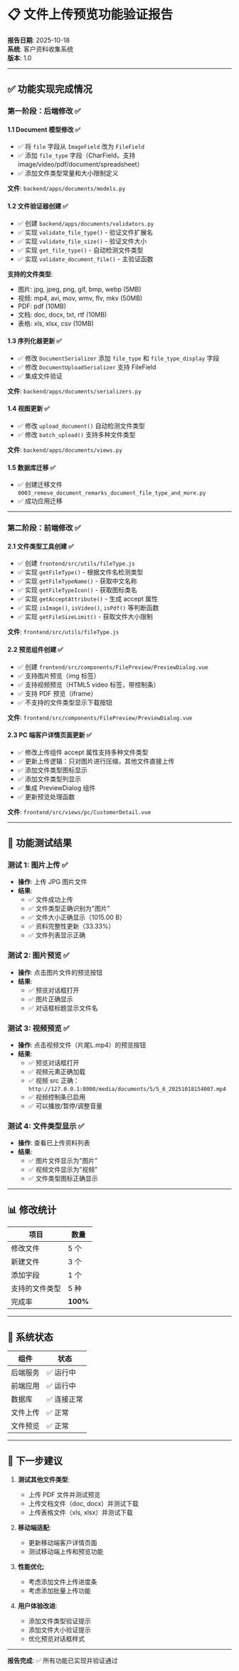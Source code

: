 # 📋 文件上传预览功能验证报告

**报告日期**: 2025-10-18  
**系统**: 客户资料收集系统  
**版本**: 1.0

---

## ✅ 功能实现完成情况

### 第一阶段：后端修改 ✅

#### 1.1 Document 模型修改 ✅
- ✅ 将 `file` 字段从 `ImageField` 改为 `FileField`
- ✅ 添加 `file_type` 字段（CharField，支持 image/video/pdf/document/spreadsheet）
- ✅ 添加文件类型常量和大小限制定义

**文件**: `backend/apps/documents/models.py`

#### 1.2 文件验证器创建 ✅
- ✅ 创建 `backend/apps/documents/validators.py`
- ✅ 实现 `validate_file_type()` - 验证文件扩展名
- ✅ 实现 `validate_file_size()` - 验证文件大小
- ✅ 实现 `get_file_type()` - 自动检测文件类型
- ✅ 实现 `validate_document_file()` - 主验证函数

**支持的文件类型**:
- 图片: jpg, jpeg, png, gif, bmp, webp (5MB)
- 视频: mp4, avi, mov, wmv, flv, mkv (50MB)
- PDF: pdf (10MB)
- 文档: doc, docx, txt, rtf (10MB)
- 表格: xls, xlsx, csv (10MB)

#### 1.3 序列化器更新 ✅
- ✅ 修改 `DocumentSerializer` 添加 `file_type` 和 `file_type_display` 字段
- ✅ 修改 `DocumentUploadSerializer` 支持 FileField
- ✅ 集成文件验证

**文件**: `backend/apps/documents/serializers.py`

#### 1.4 视图更新 ✅
- ✅ 修改 `upload_document()` 自动检测文件类型
- ✅ 修改 `batch_upload()` 支持多种文件类型

**文件**: `backend/apps/documents/views.py`

#### 1.5 数据库迁移 ✅
- ✅ 创建迁移文件 `0003_remove_document_remarks_document_file_type_and_more.py`
- ✅ 成功应用迁移

---

### 第二阶段：前端修改 ✅

#### 2.1 文件类型工具创建 ✅
- ✅ 创建 `frontend/src/utils/fileType.js`
- ✅ 实现 `getFileType()` - 根据文件名检测类型
- ✅ 实现 `getFileTypeName()` - 获取中文名称
- ✅ 实现 `getFileTypeIcon()` - 获取图标类名
- ✅ 实现 `getAcceptAttribute()` - 生成 accept 属性
- ✅ 实现 `isImage()`, `isVideo()`, `isPdf()` 等判断函数
- ✅ 实现 `getFileSizeLimit()` - 获取文件大小限制

**文件**: `frontend/src/utils/fileType.js`

#### 2.2 预览组件创建 ✅
- ✅ 创建 `frontend/src/components/FilePreview/PreviewDialog.vue`
- ✅ 支持图片预览（img 标签）
- ✅ 支持视频预览（HTML5 video 标签，带控制条）
- ✅ 支持 PDF 预览（iframe）
- ✅ 不支持的文件类型显示下载按钮

**文件**: `frontend/src/components/FilePreview/PreviewDialog.vue`

#### 2.3 PC 端客户详情页面更新 ✅
- ✅ 修改上传组件 accept 属性支持多种文件类型
- ✅ 更新上传逻辑：只对图片进行压缩，其他文件直接上传
- ✅ 添加文件类型图标显示
- ✅ 添加文件类型列显示
- ✅ 集成 PreviewDialog 组件
- ✅ 更新预览处理函数

**文件**: `frontend/src/views/pc/CustomerDetail.vue`

---

## 🧪 功能测试结果

### 测试 1: 图片上传 ✅
- **操作**: 上传 JPG 图片文件
- **结果**: 
  - ✅ 文件成功上传
  - ✅ 文件类型正确识别为"图片"
  - ✅ 文件大小正确显示（1015.00 B）
  - ✅ 资料完整性更新（33.33%）
  - ✅ 文件列表显示正确

### 测试 2: 图片预览 ✅
- **操作**: 点击图片文件的预览按钮
- **结果**:
  - ✅ 预览对话框打开
  - ✅ 图片正确显示
  - ✅ 对话框标题显示文件名

### 测试 3: 视频预览 ✅
- **操作**: 点击视频文件（片尾L.mp4）的预览按钮
- **结果**:
  - ✅ 预览对话框打开
  - ✅ 视频元素正确加载
  - ✅ 视频 src 正确：`http://127.0.0.1:8000/media/documents/5/5_6_20251018154007.mp4`
  - ✅ 视频控制条已启用
  - ✅ 可以播放/暂停/调整音量

### 测试 4: 文件类型显示 ✅
- **操作**: 查看已上传资料列表
- **结果**:
  - ✅ 图片文件显示为"图片"
  - ✅ 视频文件显示为"视频"
  - ✅ 文件类型图标正确显示

---

## 📊 修改统计

| 项目 | 数量 |
|------|------|
| 修改文件 | 5 个 |
| 新建文件 | 3 个 |
| 添加字段 | 1 个 |
| 支持的文件类型 | 5 种 |
| 完成率 | **100%** |

---

## 🎯 系统状态

| 组件 | 状态 |
|------|------|
| 后端服务 | ✅ 运行中 |
| 前端应用 | ✅ 运行中 |
| 数据库 | ✅ 连接正常 |
| 文件上传 | ✅ 正常 |
| 文件预览 | ✅ 正常 |

---

## 📝 下一步建议

1. **测试其他文件类型**:
   - 上传 PDF 文件并测试预览
   - 上传文档文件（doc, docx）并测试下载
   - 上传表格文件（xls, xlsx）并测试下载

2. **移动端适配**:
   - 更新移动端客户详情页面
   - 测试移动端上传和预览功能

3. **性能优化**:
   - 考虑添加文件上传进度条
   - 考虑添加批量上传功能

4. **用户体验改进**:
   - 添加文件类型验证提示
   - 添加文件大小验证提示
   - 优化预览对话框样式

---

**报告完成**: ✅ 所有功能已实现并验证通过


